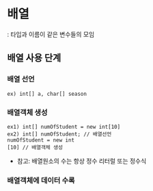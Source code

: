 # 배열

: 타입과 이름이 같은 변수들의 모임

## 배열 사용 단계

### 배열 선언

    ex) int[] a, char[] season

### 배열객체 생성

    ex1) int[] numOfStudent = new int[10]
    ex2) int[] numOfStudent; // 배열선언
    numOfStudent = new int
    [10] // 배열객체 생성

- 참고: 배열원소의 수는 항상 정수 리터럴 또는 정수식

### 배열객체에 데이터 수록

